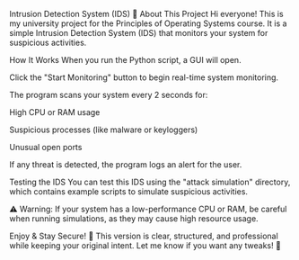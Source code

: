 Intrusion Detection System (IDS) 🚀
About This Project
Hi everyone! This is my university project for the Principles of Operating Systems course. It is a simple Intrusion Detection System (IDS) that monitors your system for suspicious activities.

How It Works
When you run the Python script, a GUI will open.

Click the "Start Monitoring" button to begin real-time system monitoring.

The program scans your system every 2 seconds for:

High CPU or RAM usage

Suspicious processes (like malware or keyloggers)

Unusual open ports

If any threat is detected, the program logs an alert for the user.

Testing the IDS
You can test this IDS using the "attack simulation" directory, which contains example scripts to simulate suspicious activities.

⚠ Warning: If your system has a low-performance CPU or RAM, be careful when running simulations, as they may cause high resource usage.

Enjoy & Stay Secure! 🔐
This version is clear, structured, and professional while keeping your original intent. Let me know if you want any tweaks! 🚀
